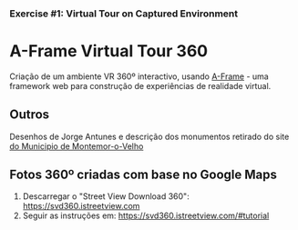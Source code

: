### Exercise #1: Virtual Tour on Captured Environment

# A-Frame Virtual Tour 360

Criação de um ambiente VR 360º interactivo, usando [A-Frame](https://aframe.io) - uma framework  web para construção de experiências de realidade virtual.

## Outros
Desenhos de Jorge Antunes e descrição dos monumentos retirado do site <a href="https://www.cm-montemorvelho.pt/" target="_blank">do Municipio de Montemor-o-Velho </a>

## Fotos 360º criadas com base no Google Maps

1. Descarregar o "Street View Download 360": <a href="https://svd360.istreetview.com/" target="_blank">https://svd360.istreetview.com</a>
2. Seguir as instruções em: <a href="https://svd360.istreetview.com/#tutorial" target="blank">https://svd360.istreetview.com/#tutorial</a>
